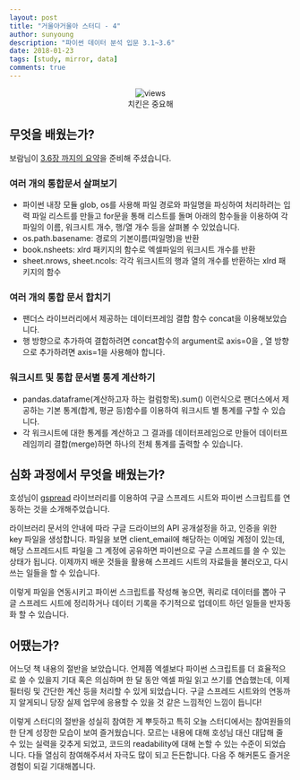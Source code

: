 ```yaml
---
layout: post
title: "거울아거울아 스터디 - 4"
author: sunyoung
description: "파이썬 데이터 분석 입문 3.1~3.6"
date: 2018-01-23
tags: [study, mirror, data]
comments: true
---
```

<center>
<figure>
<img src="/images/mirror-4-1.jpg" alt="views">
<figcaption>치킨은 중요해</figcaption>
</figure>
</center>

## 무엇을 배웠는가?
보람님이 [3.6장 까지의 요약](https://github.com/ramihan/analytics-with-python/blob/master/3%EC%9E%A5/3.4~3.6%EC%9A%94%EC%95%BD.md)을 준비해 주셨습니다.

### 여러 개의 통합문서 살펴보기
* 파이썬 내장 모듈 glob, os를 사용해 파일 경로와 파일명을 파싱하여 처리하려는 입력 파일 리스트를 만들고 for문을 통해 리스트를 돌며 아래의 함수들을 이용하여 각 파일의 이름, 워크시트 개수, 행/열 개수 등을 살펴볼 수 있었습니다.
* os.path.basename: 경로의 기본이름(파일명)을 반환
* book.nsheets: xlrd 패키지의 함수로 엑셀파일의 워크시트 개수를 반환
* sheet.nrows, sheet.ncols: 각각 워크시트의 행과 열의 개수를 반환하는 xlrd 패키지의 함수

### 여러 개의 통합 문서 합치기
* 팬더스 라이브러리에서 제공하는 데이터프레임 결합 함수 concat을  이용해보았습니다.
* 행 방향으로 추가하여 결합하려면 concat함수의 argument로 axis=0을 , 열 방향으로 추가하려면 axis=1을 사용해야 합니다.

### 워크시트 및 통합 문서별 통계 계산하기
* pandas.dataframe(계산하고자 하는 컬럼항목).sum() 이런식으로 팬더스에서 제공하는 기본 통계(합계, 평균 등)함수를 이용하여 워크시트 별 통계를 구할 수 있습니다.
* 각 워크시트에 대한 통계를 계산하고 그 결과를 데이터프레임으로 만들어 데이터프레임끼리 결합(merge)하면 하나의 전체 통계를 출력할 수 있습니다.

## 심화 과정에서 무엇을 배웠는가?

호성님이 [gspread](https://github.com/burnash/gspread) 라이브러리를 이용하여 구글 스프레드 시트와 파이썬 스크립트를 연동하는 것을 소개해주었습니다.

라이브러리 문서의 안내에 따라 구글 드라이브의 API 공개설정을 하고, 인증을 위한 key 파일을 생성합니다. 파일을 보면 client_email에 해당하는 이메일 계정이 있는데, 해당 스프레드시트 파일을 그 계정에 공유하면 파이썬으로 구글 스프레드를 쓸 수 있는 상태가 됩니다. 이제까지 배운 것들을 활용해 스프레드 시트의 자료들을 불러오고, 다시 쓰는 일들을 할 수 있습니다.

이렇게 파일을 연동시키고 파이썬 스크립트를 작성해 놓으면, 쿼리로 데이터를 뽑아 구글 스프레드 시트에 정리하거나 데이터 기록을 주기적으로 업데이트 하던 일들을 반자동화 할 수 있습니다.

## 어땠는가?

어느덧 책 내용의 절반을 보았습니다. 언제쯤 엑셀보다 파이썬 스크립트를 더 효율적으로 쓸 수 있을지 기대 혹은 의심하며 한 달 동안 엑셀 파일 읽고 쓰기를 연습했는데, 이제 필터링 및 간단한 계산 등을 처리할 수 있게 되었습니다. 구글 스프레드 시트와의 연동까지 알게되니 당장 실제 업무에 응용할 수 있을 것 같은 느낌적인 느낌이 듭니다!

이렇게 스터디의 절반을 성실히 참여한 게 뿌듯하고 특히 오늘 스터디에서는 참여원들의 한 단계 성장한 모습이 보여 즐거웠습니다. 모르는 내용에 대해 호성님 대신 대답해 줄 수 있는 실력을 갖추게 되었고, 코드의 readability에 대해 논할 수 있는 수준이 되었습니다. 다들 열심히 참여해주셔서 자극도 많이 되고 든든합니다. 다음 주 해커톤도 즐거운 경험이 되길 기대해봅니다.
